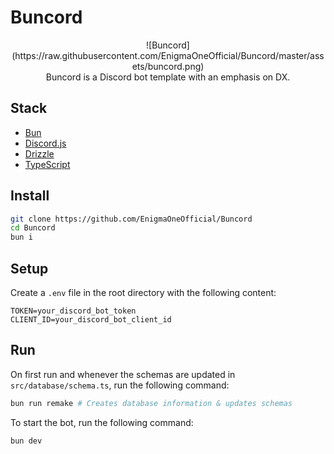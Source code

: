 # Buncord

<div align="center">
  ![Buncord](https://raw.githubusercontent.com/EnigmaOneOfficial/Buncord/master/assets/buncord.png)
  <br>
  Buncord is a Discord bot template with an emphasis on DX.
</div>

## Stack

- [Bun](https://bun.sh/)
- [Discord.js](https://discord.js.org/)
- [Drizzle](https://orm.drizzle.team/)
- [TypeScript](https://www.typescriptlang.org/)

## Install

```bash
git clone https://github.com/EnigmaOneOfficial/Buncord
cd Buncord
bun i
```

## Setup

Create a `.env` file in the root directory with the following content:

```env
TOKEN=your_discord_bot_token
CLIENT_ID=your_discord_bot_client_id
```

## Run

On first run and whenever the schemas are updated in `src/database/schema.ts`, run the following command:

```bash
bun run remake # Creates database information & updates schemas
```

To start the bot, run the following command:

```bash
bun dev
```